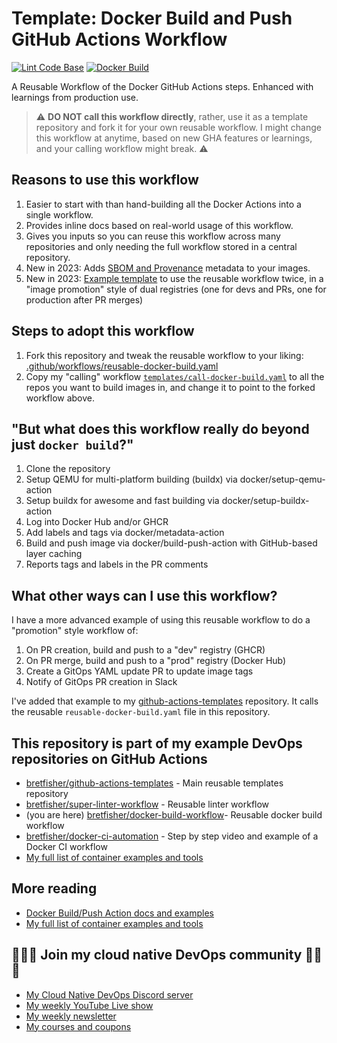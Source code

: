 # Template: Docker Build and Push GitHub Actions Workflow

[![Lint Code Base](https://github.com/BretFisher/docker-build-workflow/actions/workflows/call-super-linter.yaml/badge.svg)](https://github.com/BretFisher/docker-build-workflow/actions/workflows/call-super-linter.yaml)
[![Docker Build](https://github.com/BretFisher/docker-build-workflow/actions/workflows/call-local-docker-build.yaml/badge.svg)](https://github.com/BretFisher/docker-build-workflow/actions/workflows/call-local-docker-build.yaml)

A Reusable Workflow of the Docker GitHub Actions steps. Enhanced with learnings from production use.

> ⚠️ **DO NOT call this workflow directly**, rather, use it as a template repository and fork it for your own reusable workflow. I might change this workflow at anytime, based on new GHA features or learnings, and your calling workflow might break. ⚠️

## Reasons to use this workflow

1. Easier to start with than hand-building all the Docker Actions into a single workflow.
2. Provides inline docs based on real-world usage of this workflow.
3. Gives you inputs so you can reuse this workflow across many repositories and only needing the full workflow stored in a central repository.
4. New in 2023: Adds [SBOM and Provenance](https://docs.docker.com/build/attestations/) metadata to your images.
5. New in 2023: [Example template](./templates/call-docker-build-promote.yaml) to use the reusable workflow twice, in a "image promotion" style of dual registries (one for devs and PRs, one for production after PR merges)

## Steps to adopt this workflow

1. Fork this repository and tweak the reusable workflow to your liking: [.github/workflows/reusable-docker-build.yaml](.github/workflows/reusable-docker-build.yaml)
2. Copy my "calling" workflow [`templates/call-docker-build.yaml`](templates/call-docker-build.yaml) to all the repos you want to build images in, and change it to point to the forked workflow above.

## "But what does this workflow really do beyond just `docker build`?"

1. Clone the repository
2. Setup QEMU for multi-platform building (buildx) via docker/setup-qemu-action
3. Setup buildx for awesome and fast building via docker/setup-buildx-action
4. Log into Docker Hub and/or GHCR
5. Add labels and tags via docker/metadata-action
6. Build and push image via docker/build-push-action with GitHub-based layer caching
7. Reports tags and labels in the PR comments

## What other ways can I use this workflow?

I have a more advanced example of using this reusable workflow to do a "promotion" style workflow of:

1. On PR creation, build and push to a "dev" registry (GHCR)
2. On PR merge, build and push to a "prod" registry (Docker Hub)
3. Create a GitOps YAML update PR to update image tags
4. Notify of GitOps PR creation in Slack

I've added that example to my [github-actions-templates](https://github.com/BretFisher/github-actions-templates) repository. It calls the reusable `reusable-docker-build.yaml` file in this repository.

## This repository is part of my example DevOps repositories on GitHub Actions

- [bretfisher/github-actions-templates](https://github.com/BretFisher/github-actions-templates) - Main reusable templates repository
- [bretfisher/super-linter-workflow](https://github.com/BretFisher/super-linter-workflow) - Reusable linter workflow
- (you are here) [bretfisher/docker-build-workflow](https://github.com/BretFisher/docker-build-workflow)- Reusable docker build workflow
- [bretfisher/docker-ci-automation](https://github.com/BretFisher/docker-ci-automation) - Step by step video and example of a Docker CI workflow
- [My full list of container examples and tools](https://github.com/bretfisher)

## More reading

- [Docker Build/Push Action docs and examples](https://docs.docker.com/build/ci/github-actions/)
- [My full list of container examples and tools](https://github.com/bretfisher)

## 🎉🎉🎉 Join my cloud native DevOps community 🎉🎉🎉

- [My Cloud Native DevOps Discord server](https://devops.fan)
- [My weekly YouTube Live show](https://www.youtube.com/@BretFisher)
- [My weekly newsletter](https://www.bretfisher.com/newsletter)
- [My courses and coupons](https://www.bretfisher.com/courses)
